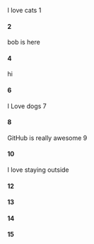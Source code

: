 I love cats 1
#### 2
bob is here
#### 4
hi
#### 6
I Love dogs 7
#### 8
GitHub is really awesome 9
#### 10
I love staying outside
#### 12
#### 13
#### 14
#### 15
